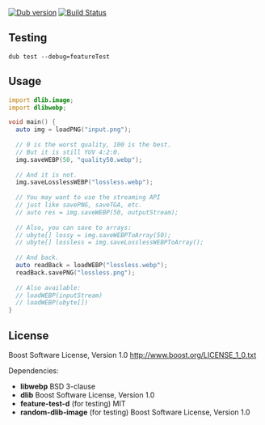 [![Dub version](https://img.shields.io/dub/v/dlib-webp.svg)](https://code.dlang.org/packages/dlib-webp)
[![Build Status](https://travis-ci.org/georgy7/dlib-webp.svg?branch=master)](https://travis-ci.org/georgy7/dlib-webp)

## Testing

    dub test --debug=featureTest

## Usage

```d
import dlib.image;
import dlibwebp;

void main() {
  auto img = loadPNG("input.png");
  
  // 0 is the worst quality, 100 is the best.
  // But it is still YUV 4:2:0.
  img.saveWEBP(50, "quality50.webp");
  
  // And it is not.
  img.saveLosslessWEBP("lossless.webp");
  
  // You may want to use the streaming API
  // just like savePNG, saveTGA, etc.
  // auto res = img.saveWEBP(50, outputStream);
  
  // Also, you can save to arrays:
  // ubyte[] lossy = img.saveWEBPToArray(50);
  // ubyte[] lossless = img.saveLosslessWEBPToArray();
  
  // And back.
  auto readBack = loadWEBP("lossless.webp");
  readBack.savePNG("lossless.png");
  
  // Also available:
  // loadWEBP(inputStream)
  // loadWEBP(ubyte[])
}
```

## License

Boost Software License, Version 1.0 http://www.boost.org/LICENSE_1_0.txt

Dependencies:

- **libwebp** BSD 3-clause
- **dlib** Boost Software License, Version 1.0
- **feature-test-d** (for testing) MIT
- **random-dlib-image** (for testing) Boost Software License, Version 1.0
